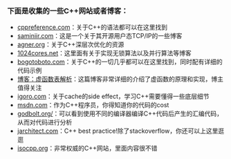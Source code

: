 ### 下面是收集的一些C++网站或者博客：
 - [cppreference.com](http://en.cppreference.com/w/cpp)：关于C++的语法都可以在这里找到
 - [saminiir.com](http://www.saminiir.com/)：这是一个关于其开源用户态TCP/IP的一些博客
 - [agner.org](http://www.agner.org/optimize/)：关于C++深层次优化的资源
 - [1024cores.net](http://www.1024cores.net/)：这里面有关于实现无锁算法以及并行算法等博客
 - [bogotoboto.com](http://www.bogotobogo.com/cplusplus/)：关于C++的一切几乎都可以在这里找到，同时配有详细的代码示例
 - [博客：虚函数表解析](http://blog.csdn.net/haoel/article/details/1948051)：这篇博客非常详细的介绍了虚函数的原理和实现，博主值得关注
 - [igoro.com](http://igoro.com/archive/gallery-of-processor-cache-effects/)：关于cache的side effect，学习C++需要懂得一些底层细节
 - [msdn.com](https://msdn.microsoft.com/en-us/library/ms973852.aspx)：作为C++程序员，你得知道你的代码的cost
 - [godbolt.org/](https://godbolt.org/)：可以看到使用不同的编译器编译C++代码后产生的汇编代码，从而对代码进行分析
 - [jarchitect.com](https://www.jarchitect.com/qacenter/index.php?qa=questions)：C++ best practice!除了stackoverflow，你还可以上这里逛逛
 - [isocpp.org](https://isocpp.org/)：非常权威的C++网站，里面内容很不错
